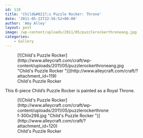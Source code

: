 ```yaml
---
id: 118
title: 'Child&#8217;s Puzzle Rocker: Throne'
date: '2011-05-22T22:56:52+00:00'
author: 'Amy Alley'
layout: post
image: /wp-content/uploads/2011/05/puzzlerockerthroneang.jpg
categories:
    - Gallery
---
```


<figure aria-describedby="caption-attachment-119" class="wp-caption alignright" id="attachment_119" style="width: 399px">[![Child's Puzzle Rocker](http://www.alleycraft.com/craft/wp-content/uploads/2011/05/puzzlerockerthroneang.jpg "Child's Puzzle Rocker ")](http://www.alleycraft.com/craft/?attachment_id=119)<figcaption class="wp-caption-text" id="caption-attachment-119">Child's Puzzle Rocker </figcaption></figure>This 6-piece Child’s Puzzle Rocker is painted as a Royal Throne.

<figure aria-describedby="caption-attachment-120" class="wp-caption alignleft" id="attachment_120" style="width: 300px">[![Child's Puzzle Rocker](http://www.alleycraft.com/craft/wp-content/uploads/2011/05/puzzlerockerthronef-300x298.jpg "Child's Puzzle Rocker ")](http://www.alleycraft.com/craft/?attachment_id=120)<figcaption class="wp-caption-text" id="caption-attachment-120">Child's Puzzle Rocker </figcaption></figure>
